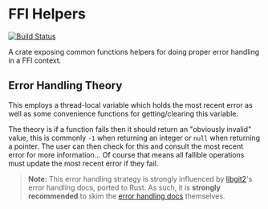 # FFI Helpers

[![Build Status](https://travis-ci.org/Michael-F-Bryan/ffi-helpers.svg?branch=master)](https://travis-ci.org/Michael-F-Bryan/ffi-helpers)

A crate exposing common functions helpers for doing proper error handling in a 
FFI context. 


## Error Handling Theory

This employs a thread-local variable which holds the most recent error as
well as some convenience functions for getting/clearing this variable.

The theory is if a function fails then it should return an "obviously
invalid" value, this is commonly `-1` when returning an integer or `null`
when returning a pointer. The user can then check for this and consult the
most recent error for more information... Of course that means all fallible
operations must update the most recent error if they fail.

> **Note:** This error handling strategy is strongly influenced by [libgit2]'s
> error handling docs, ported to Rust. As such, it is **strongly recommended**
> to skim the [error handling docs][docs] themselves.

[docs]: https://github.com/libgit2/libgit2/blob/master/docs/error-handling.md
[libgit2]: https://github.com/libgit2/libgit2
